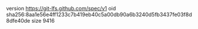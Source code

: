 version https://git-lfs.github.com/spec/v1
oid sha256:8aa1e56e4ff1233c7b419eb40c5a00db90a6b3240d5fb3437fe03f8d8dfe40de
size 9416
